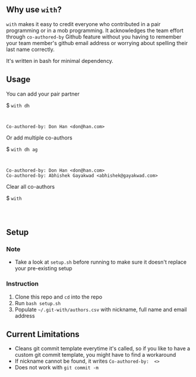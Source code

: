 
## Why use `with`?
`with` makes it easy to credit everyone who contributed in a pair programming or in a mob programming. It acknowledges the team effort through `co-authored-by` Github feature without you having to remember your team member's github email address or worrying about spelling their last name correctly.

It's written in bash for minimal dependency.


## Usage

You can add your pair partner

$ `with dh`

```


Co-authored-by: Don Han <don@han.com>
```


Or add multiple co-authors

$ `with dh ag`
```


Co-authored-by: Don Han <don@han.com>
Co-authored-by: Abhishek Gayakwad <abhishek@gayakwad.com>
```

Clear all co-authors

$ `with`
```



```


## Setup
### Note
- Take a look at `setup.sh` before running to make sure it doesn't replace your pre-existing setup

### Instruction
1. Clone this repo and `cd` into the repo
1. Run `bash setup.sh`
1. Populate `~/.git-with/authors.csv` with nickname, full name and email address


## Current Limitations

- Cleans git commit template everytime it's called, so if you like to have a custom git commit template, you might have to find a workaround
- If nickname cannot be found, it writes `Co-authored-by:  <>`
- Does not work with `git commit -m`
